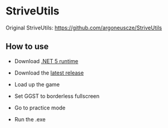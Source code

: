 # StriveUtils

Original StriveUtils: https://github.com/argoneuscze/StriveUtils

## How to use

- Download [.NET 5 runtime](https://dotnet.microsoft.com/download/dotnet/thank-you/runtime-desktop-5.0.7-windows-x64-installer)
- Download the [latest release](https://github.com/carekovisk/StriveHUD/releases/latest)

- Load up the game
- Set GGST to borderless fullscreen
- Go to practice mode
- Run the .exe
